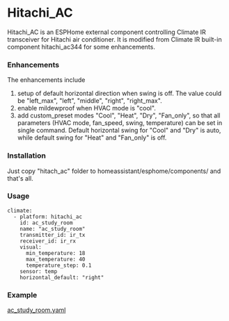 # Hitachi_AC

Hitachi_AC is an ESPHome external component controlling Climate IR transceiver for Hitachi air conditioner. It is modified from Climate IR built-in component hitachi_ac344 for some enhancements.

### Enhancements
The enhancements include
1. setup of default horizontal direction when swing is off. The value could be "left_max", "left", "middle", "right", "right_max".
2. enable mildewproof when HVAC mode is "cool". 
3. add custom_preset modes "Cool", "Heat", "Dry", "Fan_only", so that all parameters (HVAC mode, fan_speed, swing, temperature) can be set in single command.  Default horizontal swing for "Cool" and "Dry" is auto, while default swing for "Heat" and "Fan_only" is off.

### Installation
Just copy "hitach_ac" folder to homeassistant/esphome/components/ and that's all.

### Usage
```
climate:
  - platform: hitachi_ac
    id: ac_study_room
    name: "ac_study_room"
    transmitter_id: ir_tx
    receiver_id: ir_rx
    visual:
      min_temperature: 18
      max_temperature: 40
      temperature_step: 0.1
    sensor: temp
    horizontal_default: "right"
```

### Example
[ac_study_room.yaml](https://github.com/js4jiang5/Hitachi_AC/blob/main/ac-study-room.yaml)